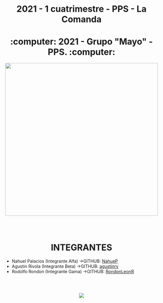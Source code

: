 <h1 align="center">2021 - 1 cuatrimestre - PPS - La Comanda</h1>

<h1 align="center"> :computer: 2021 - Grupo "Mayo" - PPS. :computer:</h1> 

<p align="center">
<img src="https://i.ibb.co/H47dZrg/NWRecurso-3.png" width="500" height="500">
</p>


<br>
<br>
<h1 align="center"> INTEGRANTES </h1> 

* Nahuel Palacios (Integrante Alfa)  ->GITHUB: [NahueP](https://github.com/NahueP)
* Agustin Rivola  (Integrante Beta)  ->GITHUB: [agustinrv](https://github.com/agustinrv)
* Rodolfo Rondon  (Integrante Gama)  ->GITHUB: [RondonLeonR](https://github.com/RondonLeonR)
<br>
<br>


<p align="center">
<img src="https://i.ibb.co/gwyDJ3Z/Screenshot-6.png" >
</p>
